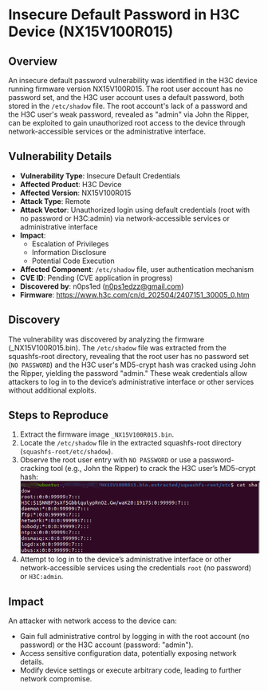 # Insecure Default Password in H3C Device (NX15V100R015)
## Overview
An insecure default password vulnerability was identified in the H3C device running firmware version NX15V100R015. The root user account has no password set, and the H3C user account uses a default password, both stored in the `/etc/shadow` file. The root account's lack of a password and the H3C user's weak password, revealed as "admin" via John the Ripper, can be exploited to gain unauthorized root access to the device through network-accessible services or the administrative interface.

## Vulnerability Details
- **Vulnerability Type**: Insecure Default Credentials
- **Affected Product**: H3C Device
- **Affected Version**: NX15V100R015
- **Attack Type**: Remote
- **Attack Vector**: Unauthorized login using default credentials (root with no password or H3C:admin) via network-accessible services or administrative interface
- **Impact**:
  - Escalation of Privileges
  - Information Disclosure
  - Potential Code Execution
- **Affected Component**: `/etc/shadow` file, user authentication mechanism
- **CVE ID**: Pending (CVE application in progress)
- **Discovered by**: n0ps1ed (n0ps1edzz@gmail.com)
- **Firmware**: https://www.h3c.com/cn/d_202504/2407151_30005_0.htm

## Discovery
The vulnerability was discovered by analyzing the firmware (_NX15V100R015.bin). The `/etc/shadow` file was extracted from the squashfs-root directory, revealing that the root user has no password set (`NO PASSWORD`) and the H3C user's MD5-crypt hash was cracked using John the Ripper, yielding the password "admin." These weak credentials allow attackers to log in to the device’s administrative interface or other services without additional exploits.

## Steps to Reproduce
1. Extract the firmware image `_NX15V100R015.bin`.
2. Locate the `/etc/shadow` file in the extracted squashfs-root directory (`squashfs-root/etc/shadow`).
3. Observe the root user entry with `NO PASSWORD` or use a password-cracking tool (e.g., John the Ripper) to crack the H3C user’s MD5-crypt hash:
![PoC 2 Result: Root Directory Listing](./img/1.png)
4. Attempt to log in to the device’s administrative interface or other network-accessible services using the credentials `root` (no password) or `H3C:admin`.

## Impact
An attacker with network access to the device can:
- Gain full administrative control by logging in with the root account (no password) or the H3C account (password: "admin").
- Access sensitive configuration data, potentially exposing network details.
- Modify device settings or execute arbitrary code, leading to further network compromise.
